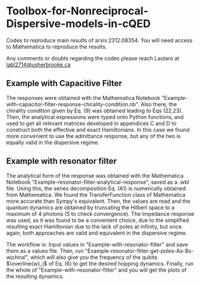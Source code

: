 # Toolbox-for-Nonreciprocal-Dispersive-models-in-cQED
Codes to reproduce main results of arxiv.2312.08354. You will need access to Mathematica to reproduce the results.

Any comments or doubts regarding the codes please reach Lautaro at labl2714@usherbrooke.ca

## Example with Capacitive Filter

The responses were obtained with the Mathematica Notebook "Example-with-capacitor-filter-response-chirality-condition.nb". Also there, the chirality condition given by Eq. (9) was obtained leading to Eqs (22,23). Then, the analytical expressions were typed onto Python functions, and used to get all relevant matrices developed in appendices C and D to construct both the effective and exact Hamiltonians. In this case we found more convenient to use the admittance response, but any of the two is equally valid in the dispersive regime.

## Example with resonator filter

The analytical form of the response was obtained with the Mathematica Notebook "Example-resonator-filter-analytical-response", saved as a .wbl file. Using this, the series decomposition Eq. (A1) is numerically obtained from Mathematica. We found the TransferFunction class of Mathematica more accurate than Sympy's equivalent. Then, the values are read and the quantum dynamics are obtained by truncating the Hilbert space to a maximum of 4 photons (5 to check convergence). The Impedance response was used, as it was found to be a convenient choice, due to the simplified resulting exact Hamiltonian due to the lack of poles at infinity, but once again, both approaches are valid and equivalent in the dispersive regime.

The workflow is: Input values in "Example-with-resonator-filter" and save them as a values file. Then, run "Example-resonator-filter-get-poles-As-Bs-wjchiral", which will also give you the frequency of the qubits $\overline{w}_i$ of Eq. (6) to get the desired hopping dynamics. Finally, run the whole of "Example-with-resonator-filter" and you will get the plots of the resulting dynamics.
